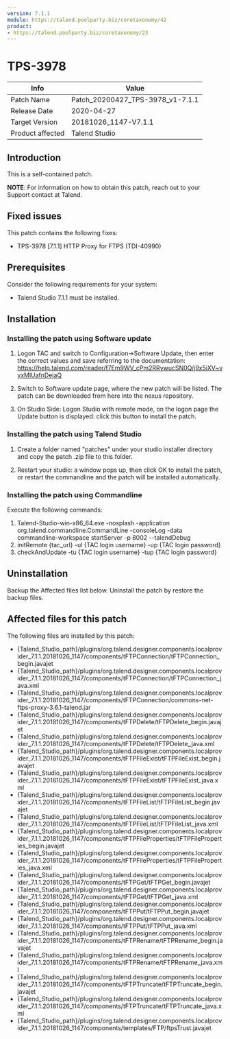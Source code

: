 ```yaml
---
version: 7.1.1
module: https://talend.poolparty.biz/coretaxonomy/42
product:
- https://talend.poolparty.biz/coretaxonomy/23
---
```


# TPS-3978

| Info             | Value |
| ---------------- | ---------------- |
| Patch Name       | Patch\_20200427_TPS-3978\_v1-7.1.1 |
| Release Date     | 2020-04-27 |
| Target Version   | 20181026\_1147-V7.1.1 |
| Product affected | Talend Studio |

## Introduction

This is a self-contained patch.

**NOTE**: For information on how to obtain this patch, reach out to your Support contact at Talend.

## Fixed issues

This patch contains the following fixes:

- TPS-3978 [7.1.1] HTTP Proxy for FTPS (TDI-40990)

## Prerequisites

Consider the following requirements for your system:

- Talend Studio 7.1.1 must be installed.

## Installation

### Installing the patch using Software update

1) Logon TAC and switch to Configuration->Software Update, then enter the correct values and save referring to the documentation: https://help.talend.com/reader/f7Em9WV_cPm2RRywucSN0Q/j9x5iXV~vyxMlUafnDejaQ

2) Switch to Software update page, where the new patch will be listed. The patch can be downloaded from here into the nexus repository.

3) On Studio Side: Logon Studio with remote mode, on the logon page the Update button is displayed: click this button to install the patch.

### Installing the patch using Talend Studio

1) Create a folder named "patches" under your studio installer directory and copy the patch .zip file to this folder.

2) Restart your studio: a window pops up, then click OK to install the patch, or restart the commandline and the patch will be installed automatically.

### Installing the patch using Commandline

Execute the following commands:

1. Talend-Studio-win-x86_64.exe -nosplash -application org.talend.commandline.CommandLine -consoleLog -data commandline-workspace startServer -p 8002 --talendDebug
2. initRemote {tac_url} -ul {TAC login username} -up {TAC login password}
3. checkAndUpdate -tu {TAC login username} -tup {TAC login password}

## Uninstallation
Backup the Affected files list below. Uninstall the patch by restore the backup files.

## Affected files for this patch

The following files are installed by this patch:

- {Talend\_Studio\_path}/plugins/org.talend.designer.components.localprovider_7.1.1.20181026_1147/components/tFTPConnection/tFTPConnection\_begin.javajet
- {Talend\_Studio\_path}/plugins/org.talend.designer.components.localprovider_7.1.1.20181026_1147/components/tFTPConnection/tFTPConnection\_java.xml
- {Talend\_Studio\_path}/plugins/org.talend.designer.components.localprovider_7.1.1.20181026_1147/components/tFTPConnection/commons-net-ftps-proxy-3.6.1-talend.jar
- {Talend\_Studio\_path}/plugins/org.talend.designer.components.localprovider_7.1.1.20181026_1147/components/tFTPDelete/tFTPDelete\_begin.javajet
- {Talend\_Studio\_path}/plugins/org.talend.designer.components.localprovider_7.1.1.20181026_1147/components/tFTPDelete/tFTPDelete\_java.xml
- {Talend\_Studio\_path}/plugins/org.talend.designer.components.localprovider_7.1.1.20181026_1147/components/tFTPFileExist/tFTPFileExist\_begin.javajet
- {Talend\_Studio\_path}/plugins/org.talend.designer.components.localprovider_7.1.1.20181026_1147/components/tFTPFileExist/tFTPFileExist\_java.xml
- {Talend\_Studio\_path}/plugins/org.talend.designer.components.localprovider_7.1.1.20181026_1147/components/tFTPFileList/tFTPFileList\_begin.javajet
- {Talend\_Studio\_path}/plugins/org.talend.designer.components.localprovider_7.1.1.20181026_1147/components/tFTPFileList/tFTPFileList\_java.xml
- {Talend\_Studio\_path}/plugins/org.talend.designer.components.localprovider_7.1.1.20181026_1147/components/tFTPFileProperties/tFTPFileProperties\_begin.javajet
- {Talend\_Studio\_path}/plugins/org.talend.designer.components.localprovider_7.1.1.20181026_1147/components/tFTPFileProperties/tFTPFileProperties\_java.xml
- {Talend\_Studio\_path}/plugins/org.talend.designer.components.localprovider_7.1.1.20181026_1147/components/tFTPGet/tFTPGet\_begin.javajet
- {Talend\_Studio\_path}/plugins/org.talend.designer.components.localprovider_7.1.1.20181026_1147/components/tFTPGet/tFTPGet\_java.xml
- {Talend\_Studio\_path}/plugins/org.talend.designer.components.localprovider_7.1.1.20181026_1147/components/tFTPPut/tFTPPut\_begin.javajet
- {Talend\_Studio\_path}/plugins/org.talend.designer.components.localprovider_7.1.1.20181026_1147/components/tFTPPut/tFTPPut\_java.xml
- {Talend\_Studio\_path}/plugins/org.talend.designer.components.localprovider_7.1.1.20181026_1147/components/tFTPRename/tFTPRename\_begin.javajet
- {Talend\_Studio\_path}/plugins/org.talend.designer.components.localprovider_7.1.1.20181026_1147/components/tFTPRename/tFTPRename\_java.xml
- {Talend\_Studio\_path}/plugins/org.talend.designer.components.localprovider_7.1.1.20181026_1147/components/tFTPTruncate/tFTPTruncate\_begin.javajet
- {Talend\_Studio\_path}/plugins/org.talend.designer.components.localprovider_7.1.1.20181026_1147/components/tFTPTruncate/tFTPTruncate\_java.xml
- {Talend\_Studio\_path}/plugins/org.talend.designer.components.localprovider_7.1.1.20181026_1147/components/templates/FTP/ftpsTrust.javajet